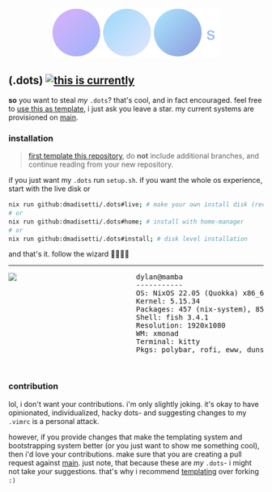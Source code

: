 <p align=center><img src=https://raw.githubusercontent.com/dmadisetti/.dots/template/.github/assets/dots.png alt=".dots logo" height=100px/></p>

## (.dots) [![this is currently](https://github.com/dmadisetti/.dots/actions/workflows/flake.yml/badge.svg?branch=main)](https://github.com/dmadisetti/.dots/actions/workflows/flake.yml)

**so** you want to steal _my_ `.dots`? that's cool, and in fact encouraged. feel free to [use this as template](https://github.com/dmadisetti/.dots/generate), i just ask you leave a star. my current systems are provisioned on [main](https://github.com/dmadisetti/.dots/tree/main).

### installation

 > [first template this repository](https://github.com/dmadisetti/.dots/generate), do **not** include additional branches, and continue reading from your new repository.

if you just want my `.dots` run `setup.sh`. if you want the whole os experience, start with the live disk or

```bash
nix run github:dmadisetti/.dots#live; # make your own install disk (recommended)
# or
nix run github:dmadisetti/.dots#home; # install with home-manager
# or
nix run github:dmadisetti/.dots#install; # disk level installation
```

and that's it. follow the wizard 🧙🏾‍♂️✨

---
<!-- anything between #examples and /examples comments will be stripped -->
<!-- #examples -->
<img src=https://user-images.githubusercontent.com/2689338/164264993-cb3c3892-35f3-4afb-9ba9-71ba778f358d.png align=left width=50%/>
<pre>
dylan@mamba
-----------
OS: NixOS 22.05 (Quokka) x86_64
Kernel: 5.15.34
Packages: 457 (nix-system), 856 (nix-user)
Shell: fish 3.4.1
Resolution: 1920x1080
WM: xmonad
Terminal: kitty
Pkgs: polybar, rofi, eww, dunst, zathura
</pre>
<br clear="both"/>
<!-- /examples -->

### contribution

lol, i don't want your contributions. i'm only slightly joking. it's okay to have opinionated, individualized, hacky dots- and suggesting changes to my `.vimrc` is a personal attack.

however, if you provide changes that make the templating system and bootstrapping system better (or you just want to show me something cool), then i'd love your contributions. make sure that you are creating a pull request against [main](https://github.com/dmadisetti/.dots/tree/main). just note, that because these are _my_ `.dots`- i might not take _your_ suggestions. that's why i recommend [templating](https://github.com/dmadisetti/.dots/generate) over forking `:)`
